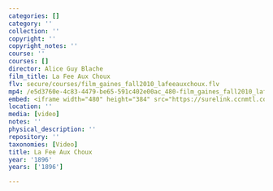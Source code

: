 ```yaml
---
categories: []
category: ''
collection: ''
copyright: ''
copyright_notes: ''
course: ''
courses: []
director: Alice Guy Blache
film_title: La Fee Aux Choux
flv: secure/courses/film_gaines_fall2010_lafeeauxchoux.flv
mp4: /e5d3760e-4c83-4479-be65-591c402e00ac_480-film_gaines_fall2010_lafeeauxchoux.mp4
embed: <iframe width="480" height="384" src="https://surelink.ccnmtl.columbia.edu/video/?player=mp4_secure_stream&file=/e5d3760e-4c83-4479-be65-591c402e00ac_480-film_gaines_fall2010_lafeeauxchoux.mp4&width=480&height=360&poster=https://d369ay3g98xik5.cloudfront.net/thumbs/2016/11/17/e5d3760e-4c83-4479-be65-591c402e00ac-00001.jpg&authtype=wind"></iframe>
location: ''
media: [video]
notes: ''
physical_description: ''
repository: ''
taxonomies: [Video]
title: La Fee Aux Choux
year: '1896'
years: ['1896']

---
```

